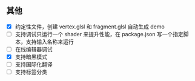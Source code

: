 ## 其他

- [x] 约定性文件，创建 vertex.glsl 和 fragment.glsl 自动生成 demo
- [ ] 支持调试只运行一个 shader 来提升性能，在 package.json 写一个指定脚本，支持输入名称来运行
- [ ] 在线编辑器调试
- [x] 支持暗黑模式
- [ ] 支持国际化翻译
- [ ] 支持标签分类
